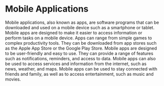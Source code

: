 # Mobile Applications

Mobile applications, also known as apps, are software programs that can be downloaded and used on a mobile device such as a smartphone or tablet. Mobile apps are designed to make it easier to access information or perform tasks on a mobile device. Apps can range from simple games to complex productivity tools. They can be downloaded from app stores such as the Apple App Store or the Google Play Store. Mobile apps are designed to be user-friendly and easy to use. They can provide a range of features such as notifications, reminders, and access to data. Mobile apps can also be used to access services and information from the internet, such as news, weather, and maps. Mobile apps can be used to stay connected with friends and family, as well as to access entertainment, such as music and movies.
